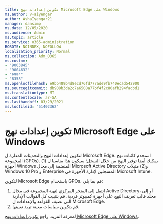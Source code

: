 ```yaml
---
title: تكوين إعدادات نهج Microsoft Edge على Windows
ms.author: v-aiyengar
author: AshaIyengar21
manager: dansimp
ms.date: 12/05/2020
ms.audience: Admin
ms.topic: article
ms.service: o365-administration
ROBOTS: NOINDEX, NOFOLLOW
localization_priority: Normal
ms.collection: Adm_O365
ms.custom:
- "9003845"
- "9004632"
- "6894"
- "8358"
ms.openlocfilehash: e9bb489b4d8ecd76fd777ade9fb740ecad542900
ms.sourcegitcommit: db908b3da2c7a6508a77bf4f2c80afb294fadbd1
ms.translationtype: MT
ms.contentlocale: ar-SA
ms.lasthandoff: 03/29/2021
ms.locfileid: "51402362"
---
```

# <a name="configure-microsoft-edge-policy-settings-on-windows"></a>تكوين إعدادات نهج Microsoft Edge على Windows

لتكوين إعدادات النهج والتحديثات المدارة ل Microsoft Edge، استخدم كائنات نهج المجموعة (GPOs). يمكنك أيضا توفير النهج من خلال السجل؛ سيكون هذا مناسبا ل (1) أجهزة Windows المنضمة إلى مجال Microsoft Active Directory و(2) مثيلات Windows 10 Pro و Enterprise المسجلين لإدارة الأجهزة في Microsoft Intune.

لتكوين Microsoft Edge باستخدام GPOs، قم بما يلي:

1. انتقل إلى المتجر المركزي لنهية المجموعة في مجال Active Directory، أو إلى مجلد قالب تعريف النهج على أجهزة كمبيوتر فردية، قم بتثبيت كل القوالب الإدارية التي تضيف القواعد والإعدادات ل Microsoft Edge.
2. قم بتكوين سياسات معينة تريد تعيينها.

لمعرفة المزيد، راجع [تكوين إعدادات نهج Microsoft Edge على Windows](https://go.microsoft.com/fwlink/?linkid=2135024).

